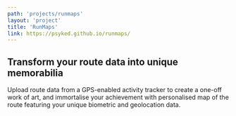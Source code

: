 ```yaml
---
path: 'projects/runmaps'
layout: 'project'
title: 'RunMaps'
link: https://psyked.github.io/runmaps/
---
```


## Transform your route data into unique memorabilia

Upload route data from a GPS-enabled activity tracker to create a one-off work of art, and immortalise your achievement with personalised map of the route featuring your unique biometric and geolocation data.
